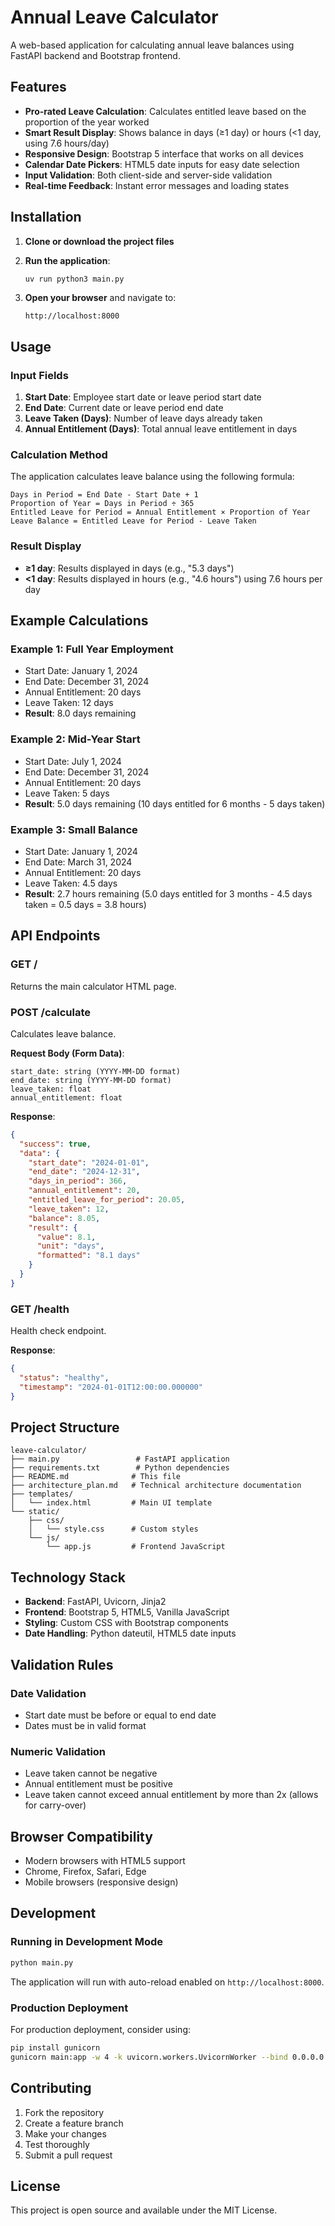 # Annual Leave Calculator

A web-based application for calculating annual leave balances using FastAPI backend and Bootstrap frontend.

## Features

- **Pro-rated Leave Calculation**: Calculates entitled leave based on the proportion of the year worked
- **Smart Result Display**: Shows balance in days (≥1 day) or hours (<1 day, using 7.6 hours/day)
- **Responsive Design**: Bootstrap 5 interface that works on all devices
- **Calendar Date Pickers**: HTML5 date inputs for easy date selection
- **Input Validation**: Both client-side and server-side validation
- **Real-time Feedback**: Instant error messages and loading states

## Installation

1. **Clone or download the project files**

2. **Run the application**:
   ```bash
   uv run python3 main.py
   ```

3. **Open your browser** and navigate to:
   ```
   http://localhost:8000
   ```

## Usage

### Input Fields

1. **Start Date**: Employee start date or leave period start date
2. **End Date**: Current date or leave period end date  
3. **Leave Taken (Days)**: Number of leave days already taken
4. **Annual Entitlement (Days)**: Total annual leave entitlement in days

### Calculation Method

The application calculates leave balance using the following formula:

```
Days in Period = End Date - Start Date + 1
Proportion of Year = Days in Period ÷ 365
Entitled Leave for Period = Annual Entitlement × Proportion of Year
Leave Balance = Entitled Leave for Period - Leave Taken
```

### Result Display

- **≥1 day**: Results displayed in days (e.g., "5.3 days")
- **<1 day**: Results displayed in hours (e.g., "4.6 hours") using 7.6 hours per day

## Example Calculations

### Example 1: Full Year Employment
- Start Date: January 1, 2024
- End Date: December 31, 2024
- Annual Entitlement: 20 days
- Leave Taken: 12 days
- **Result**: 8.0 days remaining

### Example 2: Mid-Year Start
- Start Date: July 1, 2024  
- End Date: December 31, 2024
- Annual Entitlement: 20 days
- Leave Taken: 5 days
- **Result**: 5.0 days remaining (10 days entitled for 6 months - 5 days taken)

### Example 3: Small Balance
- Start Date: January 1, 2024
- End Date: March 31, 2024
- Annual Entitlement: 20 days  
- Leave Taken: 4.5 days
- **Result**: 2.7 hours remaining (5.0 days entitled for 3 months - 4.5 days taken = 0.5 days = 3.8 hours)

## API Endpoints

### GET /
Returns the main calculator HTML page.

### POST /calculate
Calculates leave balance.

**Request Body (Form Data)**:
```
start_date: string (YYYY-MM-DD format)
end_date: string (YYYY-MM-DD format) 
leave_taken: float
annual_entitlement: float
```

**Response**:
```json
{
  "success": true,
  "data": {
    "start_date": "2024-01-01",
    "end_date": "2024-12-31", 
    "days_in_period": 366,
    "annual_entitlement": 20,
    "entitled_leave_for_period": 20.05,
    "leave_taken": 12,
    "balance": 8.05,
    "result": {
      "value": 8.1,
      "unit": "days",
      "formatted": "8.1 days"
    }
  }
}
```

### GET /health
Health check endpoint.

**Response**:
```json
{
  "status": "healthy",
  "timestamp": "2024-01-01T12:00:00.000000"
}
```

## Project Structure

```
leave-calculator/
├── main.py                 # FastAPI application
├── requirements.txt        # Python dependencies
├── README.md              # This file
├── architecture_plan.md   # Technical architecture documentation
├── templates/
│   └── index.html         # Main UI template
└── static/
    ├── css/
    │   └── style.css      # Custom styles
    └── js/
        └── app.js         # Frontend JavaScript
```

## Technology Stack

- **Backend**: FastAPI, Uvicorn, Jinja2
- **Frontend**: Bootstrap 5, HTML5, Vanilla JavaScript
- **Styling**: Custom CSS with Bootstrap components
- **Date Handling**: Python dateutil, HTML5 date inputs

## Validation Rules

### Date Validation
- Start date must be before or equal to end date
- Dates must be in valid format

### Numeric Validation  
- Leave taken cannot be negative
- Annual entitlement must be positive
- Leave taken cannot exceed annual entitlement by more than 2x (allows for carry-over)

## Browser Compatibility

- Modern browsers with HTML5 support
- Chrome, Firefox, Safari, Edge
- Mobile browsers (responsive design)

## Development

### Running in Development Mode
```bash
python main.py
```

The application will run with auto-reload enabled on `http://localhost:8000`.

### Production Deployment

For production deployment, consider using:

```bash
pip install gunicorn
gunicorn main:app -w 4 -k uvicorn.workers.UvicornWorker --bind 0.0.0.0:8000
```

## Contributing

1. Fork the repository
2. Create a feature branch
3. Make your changes
4. Test thoroughly
5. Submit a pull request

## License

This project is open source and available under the MIT License.